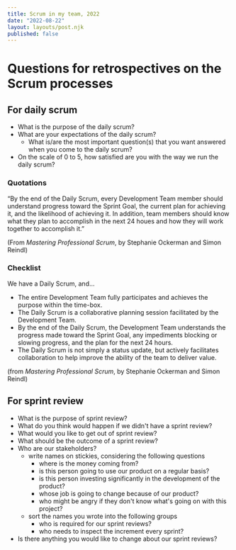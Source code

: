 ```yaml
---
title: Scrum in my team, 2022
date: "2022-08-22"
layout: layouts/post.njk
published: false
---
```


# Questions for retrospectives on the Scrum processes

## For daily scrum
- What is the purpose of the daily scrum?
- What are your expectations of the daily scrum?
  - What is/are the most important question(s) that you want answered when you come to the daily scrum?
- On the scale of 0 to 5, how satisfied are you with the way we run the daily scrum?

### Quotations
“By the end of the Daily Scrum, every Development Team member should understand progress toward the Sprint Goal, the current plan for achieving it, and the likelihood of achieving it. In addition, team members should know what they plan to accomplish in the next 24 houes and how they will work together to accomplish it.”

(From _Mastering Professional Scrum_, by Stephanie Ockerman and Simon Reindl)

### Checklist
We have a Daily Scrum, and...
- The entire Development Team fully participates and achieves the purpose within the time-box.
- The Daily Scrum is a collaborative planning session facilitated by the Development Team.
- By the end of the Daily Scrum, the Development Team understands the progress made toward the Sprint Goal, any impediments blocking or slowing progress, and the plan for the next 24 hours.
- The Daily Scrum is not simply a status update, but actively facilitates collaboration to help improve the ability of the team to deliver value.

(from _Mastering Professional Scrum_, by Stephanie Ockerman and Simon Reindl)


## For sprint review
- What is the purpose of sprint review?
- What do you think would happen if we didn't have a sprint review?
- What would you like to get out of sprint review?
- What should be the outcome of a sprint review?
- Who are our stakeholders?
  - write names on stickies, considering the following questions
    - where is the money coming from?
    - is this person going to use our product on a regular basis?
    - is this person investing significantly in the development of the product?
    - whose job is going to change because of our product?
    - who might be angry if they don't know what's going on with this project?
  - sort the names you wrote into the following groups
    - who is required for our sprint reviews?
    - who needs to inspect the increment every sprint?
- Is there anything you would like to change about our sprint reviews?
